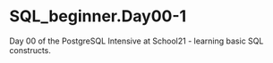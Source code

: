 # SQL_beginner.Day00-1
Day 00 of the PostgreSQL Intensive at School21 - learning basic SQL constructs.
